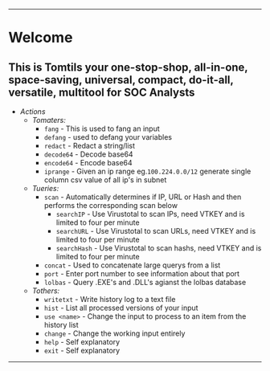 ---------------------------------------

# **Welcome**
## This is Tomtils your one-stop-shop, all-in-one, space-saving, universal, compact, do-it-all, versatile, multitool for SOC Analysts

- *Actions*
    - *Tomaters:*
        - `fang` - This is used to fang an input
        - `defang` - used to defang your variables
        - `redact` - Redact a string/list
        - `decode64` - Decode base64
        - `encode64` - Encode base64
        - `iprange` - Given an ip range eg.`100.224.0.0/12` generate single column csv value of all ip's in subnet 
    - *Tueries:*
        - `scan` - Automatically determines if IP, URL or Hash and then performs the corresponding scan below 
            - `searchIP` - Use Virustotal to scan IPs, need VTKEY and is limited to four per minute
            - `searchURL` - Use Virustotal to scan URLs, need VTKEY and is limited to four per minute
            - `searchHash` - Use Virustotal to scan hashs, need VTKEY and is limited to four per minute
        - `concat` - Used to concatenate large querys from a list
        - `port` - Enter port number to see information about that port
        - `lolbas` - Query .EXE's and .DLL's agianst the lolbas database
    - *Tothers:*
        - `writetxt` - Write history log to a text file
        - `hist` - List all processed versions of your input
        - `use <name>` - Change the input to process to an item from the history list
        - `change` - Change the working input entirely
        - `help` - Self explanatory
        - `exit` - Self explanatory


---------------------------------------

